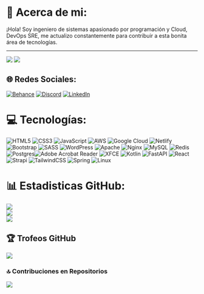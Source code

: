 # 💫 Acerca de mi:
¡Hola! Soy ingeniero de sistemas apasionado por programación y Cloud, DevOps SRE, me actualizo constantemente para contribuir a esta bonita área de tecnologías.

---
[![](https://visitcount.itsvg.in/api?id=diegmero&icon=0&color=0)](https://visitcount.itsvg.in)
[![](https://visitcount.itsvg.in/api?id=diegmero&label=Vistas&color=0&icon=3&pretty=true)](https://visitcount.itsvg.in)

## 🌐 Redes Sociales:
[![Behance](https://img.shields.io/badge/Behance-1769ff?logo=behance&logoColor=white)](https://www.behance.net/diegoromero70)
[![Discord](https://img.shields.io/badge/Discord-%237289DA.svg?logo=discord&logoColor=white)](https://discord.gg/1105314556122775613)
[![LinkedIn](https://img.shields.io/badge/LinkedIn-blue?logo=linkedin&logoColor=white)](https://www.linkedin.com/in/diego-alejandro-romero-mercado-3858b6208)

# 💻 Tecnologías:
![HTML5](https://img.shields.io/badge/html5-%23E34F26.svg?style=for-the-badge&logo=html5&logoColor=white) ![CSS3](https://img.shields.io/badge/css3-%231572B6.svg?style=for-the-badge&logo=css3&logoColor=white) ![JavaScript](https://img.shields.io/badge/javascript-%23323330.svg?style=for-the-badge&logo=javascript&logoColor=%23F7DF1E) ![AWS](https://img.shields.io/badge/AWS-%23FF9900.svg?style=for-the-badge&logo=amazon-aws&logoColor=white) ![Google Cloud](https://img.shields.io/badge/GoogleCloud-%234285F4.svg?style=for-the-badge&logo=google-cloud&logoColor=white) ![Netlify](https://img.shields.io/badge/netlify-%23000000.svg?style=for-the-badge&logo=netlify&logoColor=#00C7B7) ![Bootstrap](https://img.shields.io/badge/bootstrap-%238511FA.svg?style=for-the-badge&logo=bootstrap&logoColor=white) ![SASS](https://img.shields.io/badge/SASS-hotpink.svg?style=for-the-badge&logo=SASS&logoColor=white) ![WordPress](https://img.shields.io/badge/WordPress-%23117AC9.svg?style=for-the-badge&logo=WordPress&logoColor=white) ![Apache](https://img.shields.io/badge/apache-%23D42029.svg?style=for-the-badge&logo=apache&logoColor=white) ![Nginx](https://img.shields.io/badge/nginx-%23009639.svg?style=for-the-badge&logo=nginx&logoColor=white) ![MySQL](https://img.shields.io/badge/mysql-4479A1.svg?style=for-the-badge&logo=mysql&logoColor=white) 
![Redis](https://img.shields.io/badge/redis-%23DD0031.svg?style=for-the-badge&logo=redis&logoColor=white) ![Postgres](https://img.shields.io/badge/postgres-%23316192.svg?style=for-the-badge&logo=postgresql&logoColor=white)![Adobe Acrobat Reader](https://img.shields.io/badge/Adobe%20Acrobat%20Reader-EC1C24.svg?style=for-the-badge&logo=Adobe%20Acrobat%20Reader&logoColor=white) ![XFCE](https://img.shields.io/badge/XFCE-%232284F2.svg?style=for-the-badge&logo=xfce&logoColor=white) ![Kotlin](https://img.shields.io/badge/kotlin-%237F52FF.svg?style=for-the-badge&logo=kotlin&logoColor=white) ![FastAPI](https://img.shields.io/badge/FastAPI-005571?style=for-the-badge&logo=fastapi) ![React](https://img.shields.io/badge/react-%2320232a.svg?style=for-the-badge&logo=react&logoColor=%2361DAFB)  ![Strapi](https://img.shields.io/badge/strapi-%232E7EEA.svg?style=for-the-badge&logo=strapi&logoColor=white) ![TailwindCSS](https://img.shields.io/badge/tailwindcss-%2338B2AC.svg?style=for-the-badge&logo=tailwind-css&logoColor=white) ![Spring](https://img.shields.io/badge/spring-%236DB33F.svg?style=for-the-badge&logo=spring&logoColor=white) ![Linux](https://img.shields.io/badge/Linux-FCC624?style=for-the-badge&logo=linux&logoColor=black)







# 📊 Estadisticas GitHub:
![](https://github-readme-stats.vercel.app/api?username=diegmero&theme=react&hide_border=false&include_all_commits=false&count_private=false)<br/>
![](https://github-readme-streak-stats.herokuapp.com/?user=diegmero&theme=react&hide_border=false)<br/>
![](https://github-readme-stats.vercel.app/api/top-langs/?username=diegmero&theme=react&hide_border=false&include_all_commits=false&count_private=false&layout=compact)

## 🏆 Trofeos GitHub
![](https://github-profile-trophy.vercel.app/?username=diegmero&theme=radical&no-frame=false&no-bg=true&margin-w=4)

### 🔝 Contribuciones en Repositorios
![](https://github-contributor-stats.vercel.app/api?username=diegmero&limit=5&theme=dark&combine_all_yearly_contributions=true)

